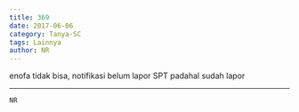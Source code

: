 ```yaml
---
title: 369
date: 2017-06-06
category: Tanya-SC
tags: Lainnya
author: NR
---
```


enofa tidak bisa, notifikasi belum lapor SPT padahal sudah lapor

---



`NR`

